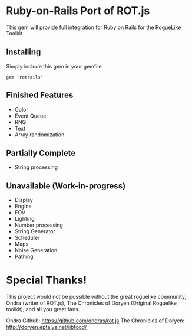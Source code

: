 # Ruby-on-Rails Port of ROT.js

This gem will provide full integration for Ruby on Rails for the RogueLike Toolkit

## Installing

Simply include this gem in your gemfile

    gem 'rotrails'

## Finished Features

* Color
* Event Queue
* RNG
* Text
* Array randomization

## Partially Complete

* String processing

## Unavailable (Work-in-progress)

* Display
* Engine
* FOV
* Lighting
* Number processing
* String Generator
* Scheduler
* Maps
* Noise Generation
* Pathing

# Special Thanks!

This project would not be possible without the great roguelike community, Ondra (writer of ROT.js), The Chronicles of Doryen (Original Roguelike toolkit), and all you great fans.

Ondra Github: https://github.com/ondras/rot.js
The Chronicles of Doryen: http://doryen.eptalys.net/libtcod/